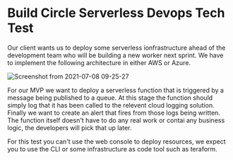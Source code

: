 # Build Circle Serverless Devops Tech Test

Our client wants us to deploy some serverless ionfrastructure ahead of the development team who will be building a new worker next sprint. We have to implement the following architecture in either AWS or Azure.

![Screenshot from 2021-07-08 09-25-27](https://user-images.githubusercontent.com/1591497/124888961-81456d80-dfce-11eb-8ec7-149d3eb2939d.png)

For our MVP we want to deploy a serverless function that is triggered by a message being published to a queue. At this stage the function should simply log that it has been called to the relevent cloud logging solution. Finally we want to create an alert that fires from those logs being written. The function itself doesn't have to do any real work or contai any business logic, the developers will pick that up later.

For this test you can't use the web console to deploy resources, we expect you to use the CLI or some infrastructure as code tool such as teraform.
